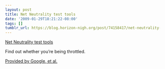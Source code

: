 ```yaml
---
layout: post
title: Net Neutrality test tools
date: '2009-01-29T18:21:22-08:00'
tags: []
tumblr_url: https://blog.horizon-nigh.org/post/74158417/net-neutrality-test-tools
---
```

[Net Neutrality test tools](http://measurementlab.net/measurement-lab-tools.html)  

Find out whether you’re being throttled.

[Provided by Google, et al.](http://lifehacker.com/5141758/measurement-lab-checks-if-your-connection-is-being-throttled?skyline=true&s=x)

